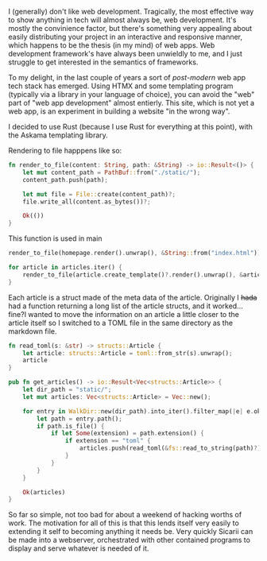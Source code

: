 
I (generally) don't like web development. Tragically, the most effective way to show anything in tech will almost always be, web development. It's mostly the convinience factor, but there's something very appealing about easily distributing your project in an interactive and responsive manner, which happens to be the thesis (in my mind) of web apps. Web development framework's have always been unwieldly to me, and I just struggle to get interested in the semantics of frameworks. 

To my delight, in the last couple of years a sort of *post-modern* web app tech stack has emerged. Using HTMX and some templating program (typically via a library in your language of choice), you can avoid the "web" part of "web app development" almost entierly. This site, which is not yet a web app, is an experiment in building a website "in the wrong way".

I decided to use Rust (because I use Rust for everything at this point), with the Askama templating library. 

Rendering to file happpens like so:

```rust 
fn render_to_file(content: String, path: &String) -> io::Result<()> {
    let mut content_path = PathBuf::from("./static/");
    content_path.push(path);

    let mut file = File::create(content_path)?;
    file.write_all(content.as_bytes())?;

    Ok(())
}

```

This function is used in main

```rust
render_to_file(homepage.render().unwrap(), &String::from("index.html"))?;

for article in articles.iter() {
    render_to_file(article.create_template()?.render().unwrap(), &article.link)?;
}
```

Each article is a struct made of the meta data of the article. Originally I ~~hada~~ had a function returning a long list of the article structs, and it worked... fine?I wanted to move the information on an article a little closer to the article itself so I switched to a TOML file in the same directory as the markdown file.

```rust
fn read_toml(s: &str) -> structs::Article {
    let article: structs::Article = toml::from_str(s).unwrap();
    article
}

pub fn get_articles() -> io::Result<Vec<structs::Article>> {
    let dir_path = "static/";
    let mut articles: Vec<structs::Article> = Vec::new();

    for entry in WalkDir::new(dir_path).into_iter().filter_map(|e| e.ok()) {
        let path = entry.path();
        if path.is_file() {
            if let Some(extension) = path.extension() {
                if extension == "toml" {
                    articles.push(read_toml(&fs::read_to_string(path)?))
                }
            }
        }
    }

    Ok(articles)
}
```

So far so simple, not too bad for about a weekend of hacking worths of work. The motivation for all of this is that this lends itself very easily to extending it self to becoming anything it needs be. Very quickly Sicarii can be made into a webserver, orchestrated with other contained programs to display and serve whatever is needed of it.
